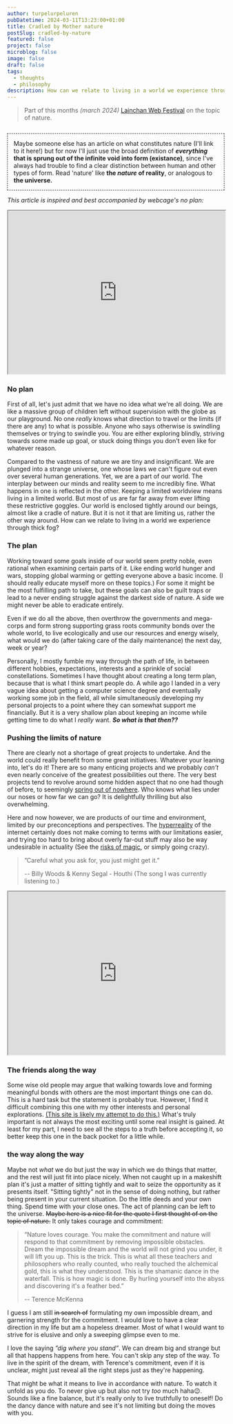 ```yaml
---
author: turpelurpeluren
pubDatetime: 2024-03-11T13:23:00+01:00
title: Cradled by Mother nature
postSlug: cradled-by-nature
featured: false
project: false
microblog: false
image: false
draft: false
tags:
  - thoughts
  - philosophy
description: How can we relate to living in a world we experience through thick fog?
---
```


>Part of this months *(march 2024)* [Lainchan Web Festival](https://newdigitalera.org/special/lainchan-web-festival-march-2024) on the topic of nature.

<div 
  class="infobox" 
  style="margin-top: 2em; padding: 1em; border-radius: 0em; border: 1px dashed;">
<p style="margin: 0;">Maybe someone else has an article on what constitutes nature (I'll link to it here!) but for now I'll just use the broad definition of <strong><i>everything</i> that is sprung out of the infinite void into form (existance)</strong>, since I've always had trouble to find a clear distinction between human and other types of form. Read 'nature' like <strong>the <i>nature</i> of reality</strong>, or analogous to <strong>the universe.</strong></p>
</div>

*This article is inspired and best accompanied by webcage's no plan:*

<iframe
  loading="lazy"
  width="100%" style="height: calc(min(56rem * 0.75, 100vw - 1em) * 9 / 16);"
  src="https://www.youtube.com/embed/m5sAoLvv5Fc">
</iframe>

### No plan

First of all, let's just admit that we have no idea what we're all doing. We are like a massive group of children left without supervision with the globe as our playground. No one *really* knows what direction to travel or the limits (if there are any) to what is possible. Anyone who says otherwise is swindling themselves or trying to swindle you. You are either exploring blindly, striving towards some made up goal, or stuck doing things you don't even like for whatever reason.

Compared to the vastness of nature we are tiny and insignificant. We are plunged into a strange universe, one whose laws we can't figure out even over several human generations. Yet, we are a part of our world. The interplay between our minds and reality seem to me incredibly fine. What happens in one is reflected in the other. Keeping a limited worldview means living in a limited world. But most of us are far far away from ever lifting these restrictive goggles. Our world is enclosed tightly around our beings, almost like a cradle of nature. But it is not it that are limiting us, rather the other way around. How can we relate to living in a world we experience through thick fog?

### The plan

Working toward some goals inside of our world seem pretty noble, even rational when examining certain parts of it. Like ending world hunger and wars, stopping global warming or getting everyone above a basic income. (I should really educate myself more on these topics.) For some it might be the most fulfilling path to take, but these goals can also be guilt traps or lead to a never ending struggle against the darkest side of nature. A side we might never be able to eradicate entirely.

Even if we do all the above, then overthrow the governments and mega-corps and form strong supporting grass roots community bonds over the whole world, to live ecologically and use our resources and energy wisely, what would we do (after taking care of the daily maintenance) the next day, week or year?

Personally, I mostly fumble my way through the path of life, in between different hobbies, expectations, interests and a sprinkle of social constellations. Sometimes I have thought about creating a long term plan, because that is what I think smart people do. A while ago I landed in a very vague idea about getting a computer science degree and eventually working some job in the field, all while simultaneously developing my personal projects to a point where they can somewhat support me financially. But it is a very shallow plan about keeping an income while getting time to do what I *really* want. ***So what is that then??***

### Pushing the limits of nature

There are clearly not a shortage of great projects to undertake. And the world could really benefit from some great initiatives. Whatever your leaning into, let's do it! There are so many enticing projects and we probably *can't* even nearly conceive of the greatest possibilities out there. The very best projects tend to revolve around some hidden aspect that no one had though of before, to seemingly [spring out of nowhere](/posts/not-yet-written). Who knows what lies under our noses or how far we can go? It is delightfully thrilling but also overwhelming.

Here and now however, we are products of our time and environment, limited by our preconceptions and perspectives. The [hyperreality](https://en.wikipedia.org/wiki/Hyperreality) of the internet certainly does not make coming to terms with our limitations easier, and trying too hard to bring about overly far-out stuff may also be way undesirable in actuality (See the [risks of magic](https://philipcarr-gomm.com/essay/risks-magic/), or simply going crazy).

>”Careful what you ask for, you just might get it.”
>
> -- Billy Woods & Kenny Segal - Houthi (The song I was currently listening to.)

<iframe
  loading="lazy"
  width="100%" style="height: calc(min(56rem * 0.75, 100vw - 1em) * 9 / 16);"
  src="https://www.youtube.com/embed/BiBYJfoNVJQ">
</iframe>

### The friends along the way

Some wise old people may argue that walking towards love and forming meaningful bonds with others are the most important things one can do. This is a hard task but the statement is probably true. However, I find it difficult combining this one with my other interests and personal explorations. [(This site is likely my attempt to do this.)](/posts/crying-out) What's truly important is not always the most exciting until some real insight is gained. At least for my part, I need to see all the steps to a truth before accepting it, so better keep this one in the back pocket for a little while. 

### the way along the way

Maybe not *what* we do but just the way in which we do things that matter, and the rest will just fit into place nicely. When not caught up in a makeshift plan it's just a matter of sitting tightly and wait to seize the opportunity as it presents itself. "Sitting tightly" not in the sense of doing nothing, but rather being present in your current situation. Do the little deeds and your own thing. Spend time with your close ones. The act of planning can be left to the universe. ~~Maybe here is a nice fit for the quote I first thought of on the topic of nature.~~ It only takes courage and commitment:

>“Nature loves courage. You make the commitment and nature will respond to that commitment by removing impossible obstacles. Dream the impossible dream and the world will not grind you under, it will lift you up. This is the trick. This is what all these teachers and philosophers who really counted, who really touched the alchemical gold, this is what they understood. This is the shamanic dance in the waterfall. This is how magic is done. By hurling yourself into the abyss and discovering it's a feather bed.”
>
>-- Terence McKenna

I guess I am still ~~in search of~~ formulating my own impossible dream, and garnering strength for the commitment. I would love to have a clear direction in my life but am a hopeless dreamer. Most of what I would want to strive for is elusive and only a sweeping glimpse even to me.

I love the saying *”dig where you stand”*. We can dream big and strange but all that happens happens from here. You can't skip any step of the way. To live in the spirit of the dream, with Terence's commitment, even if it is unclear, might just reveal all the right steps just as they're happening. 

That might be what it means to live in accordance with nature. To watch it unfold as you do. To never give up but also not try *too* much haha😉. Sounds like a fine balance, but it's really only to live truthfully to oneself! Do the dancy dance with nature and see it's not limiting but doing the moves with you. 